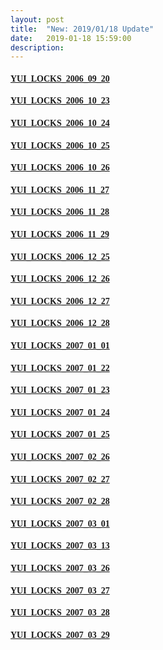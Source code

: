 ```yaml
---
layout: post
title:  "New: 2019/01/18 Update"
date:   2019-01-18 15:59:00
description: 
---
```


<h4 id="yui_locks_2006_09_20"><a href="https://my.pcloud.com/publink/show?code=XZao8w7Z7kbcWhWR4Hzv753hFVgTJ5zO8Ynk"><font face="Microsoft YaHei UI">YUI_LOCKS_2006_09_20</font></a></h4>

<ul></ul>

<h4 id="yui_locks_2006_10_23"><a href="https://my.pcloud.com/publink/show?code=XZ2a8w7ZvlclviT2gJHLDRweHYr58YP8lPdX"><font face="Microsoft YaHei UI">YUI_LOCKS_2006_10_23</font></a></h4>

<ul></ul>

<h4 id="yui_locks_2006_10_24"><a href="https://my.pcloud.com/publink/show?code=XZd0mw7ZdtBEFIOYzTREi7Qr3Oz8TLizsHXX"><font face="Microsoft YaHei UI">YUI_LOCKS_2006_10_24</font></a></h4>

<ul></ul>

<h4 id="yui_locks_2006_10_25"><a href="https://my.pcloud.com/publink/show?code=XZj5mw7Zn6OpPkqFtCpIgUMHNu2IwfnOI5IV"><font face="Microsoft YaHei UI"><font face="Microsoft YaHei UI"><font face="Microsoft YaHei UI"><font face="Microsoft YaHei UI">YUI_LOCKS_2006_10_25</font></a></h4>

<ul></ul>

<h4 id="yui_locks_2006_10_26"><a href="https://my.pcloud.com/publink/show?code=XZr5mw7Z0boHUPv0l8um0OMwbselJz7HHnY7"><font face="Microsoft YaHei UI"><font face="Microsoft YaHei UI"><font face="Microsoft YaHei UI">YUI_LOCKS_2006_10_26</font></a></h4>

<ul></ul>

<h4 id="yui_locks_2006_11_27"><a href="https://my.pcloud.com/publink/show?code=XZCJmw7Zn1i7vBvk2ERFAaWHFkcbAVyPCpkk"><font face="Microsoft YaHei UI"><font face="Microsoft YaHei UI">YUI_LOCKS_2006_11_27</font></a></h4>

<ul></ul>

<h4 id="yui_locks_2006_11_28"><a href="https://my.pcloud.com/publink/show?code=XZjXQw7ZWVAjlgkbMk5s9kEc5F58CkMg8dHV"><font face="Microsoft YaHei UI">YUI_LOCKS_2006_11_28</font></a></h4>
<font face="Microsoft YaHei UI">
<ul></ul>

<h4 id="yui_locks_2006_11_29"><a href="https://my.pcloud.com/publink/show?code=XZHFmw7Z1kYJvXFcksSu1KisiQXYj08nGWlX"><font face="Microsoft YaHei UI">YUI_LOCKS_2006_11_29</font></a></h4>

<ul></ul>

<h4 id="yui_locks_2006_12_25"><a href="https://my.pcloud.com/publink/show?code=XZ4Fmw7Zu69voBTLeMuykUgEYY0xX744gsx7"><font face="Microsoft YaHei UI">YUI_LOCKS_2006_12_25</font></a></h4>

<ul></ul>

<h4 id="yui_locks_2006_12_26"><a href="https://my.pcloud.com/publink/show?code=XZPFmw7ZO14DE3EErOYd2GwVNEJ2iRbeuIcX"><font face="Microsoft YaHei UI">YUI_LOCKS_2006_12_26</font></a></h4>

<ul></ul>

<h4 id="yui_locks_2006_12_27"><a href="https://my.pcloud.com/publink/show?code=XZIFmw7Z6D7b4uzyYaSyRMtPpbqRAuBL5e77"><font face="Microsoft YaHei UI">YUI_LOCKS_2006_12_27</font></a></h4>

<ul></ul>

<h4 id="yui_locks_2006_12_28"><a href="https://my.pcloud.com/publink/show?code=XZiFmw7ZnNIcIYtx7X4LFQX9hBke1FuDCz3y"><font face="Microsoft YaHei UI">YUI_LOCKS_2006_12_28</font></a></h4>

<ul></ul>

<h4 id="yui_locks_2007_01_01"><a href="https://my.pcloud.com/publink/show?code=XZWpmw7Zeh2fz3dde4heK7yzyUiGY5hjknUV"><font face="Microsoft YaHei UI">YUI_LOCKS_2007_01_01</font></a></h4>

<ul></ul>

<h4 id="yui_locks_2007_01_22"><a href="https://my.pcloud.com/publink/show?code=XZ6pmw7ZC08915f5wlzAcKx7CkvOtVYTLDbV"><font face="Microsoft YaHei UI">YUI_LOCKS_2007_01_22</font></a></h4>

<ul></ul>

<h4 id="yui_locks_2007_01_23"><a href="https://my.pcloud.com/publink/show?code=XZyHmw7Zinhoin0tLEVtHaTnuYTpVLiBHjVV"><font face="Microsoft YaHei UI">YUI_LOCKS_2007_01_23</font></a></h4>

<ul></ul>

<h4 id="yui_locks_2007_01_24"><a href="https://my.pcloud.com/publink/show?code=XZzHmw7ZqqAIvpBkawY0pXH89dHXv7PCePTV"><font face="Microsoft YaHei UI">YUI_LOCKS_2007_01_24</font></a></h4>

<ul></ul>

<h4 id="yui_locks_2007_01_25"><a href="https://my.pcloud.com/publink/show?code=XZuHmw7ZGweWqgruHH8SILyLYqpREhL9KGQk"><font face="Microsoft YaHei UI">YUI_LOCKS_2007_01_25</font></a></h4>

<ul></ul>

<h4 id="yui_locks_2007_02_26"><a href="https://my.pcloud.com/publink/show?code=XZPHmw7ZMqysvFgxxURswxC4GGdBMQY9AC7V"><font face="Microsoft YaHei UI">YUI_LOCKS_2007_02_26</font></a></h4>

<ul></ul>

<h4 id="yui_locks_2007_02_27"><a href="https://my.pcloud.com/publink/show?code=XZ5zmw7ZU7QoF7RUEOkTeY7gT2EBsmMuhuvy"><font face="Microsoft YaHei UI">YUI_LOCKS_2007_02_27</font></a></h4>

<ul></ul>

<h4 id="yui_locks_2007_02_28"><a href="https://my.pcloud.com/publink/show?code=XZszmw7ZbrxSkMQ6KcSDNUv3iGyixyyP0g8y"><font face="Microsoft YaHei UI">YUI_LOCKS_2007_02_28</font></a></h4>

<ul></ul>

<h4 id="yui_locks_2007_03_01"><a href="https://my.pcloud.com/publink/show?code=XZLRmw7ZoXz2wgXYW2LWMS3gCbk2NkGeCHDX"><font face="Microsoft YaHei UI">YUI_LOCKS_2007_03_01</font></a></h4>

<ul></ul>

<h4 id="yui_locks_2007_03_13"><a href="https://my.pcloud.com/publink/show?code=XZMRmw7ZxNE0DNEGK7f64EDMBAo7ALA1ulc7"><font face="Microsoft YaHei UI">YUI_LOCKS_2007_03_13</font></a></h4>

<ul></ul>

<h4 id="yui_locks_2007_03_26"><a href="https://my.pcloud.com/publink/show?code=XZHLmw7ZnAIWOVcTXY0KVB4MJR3xjHYYG7sX"><font face="Microsoft YaHei UI">YUI_LOCKS_2007_03_26</font></a></h4>

<ul></ul>

<h4 id="yui_locks_2007_03_27"><a href="https://my.pcloud.com/publink/show?code=XZxLmw7ZhTkF3VwxxSfT1uH8uFo9Quaruobk"><font face="Microsoft YaHei UI">YUI_LOCKS_2007_03_27</font></a></h4>

<ul></ul>

<h4 id="yui_locks_2007_03_28"><a href="https://my.pcloud.com/publink/show?code=XZL4mw7Z4gQhvS6Jsn7a6kLjvBc0QFI23vUk"><font face="Microsoft YaHei UI">YUI_LOCKS_2007_03_28</font></a></h4>

<ul></ul>

<h4 id="yui_locks_2007_03_29"><a href="https://my.pcloud.com/publink/show?code=XZN4mw7ZHHfLUd56YdQ6g4NCFAo6k4xQuW7y"><font face="Microsoft YaHei UI">YUI_LOCKS_2007_03_29</font></a></h4>
